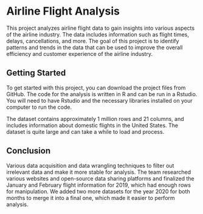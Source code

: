 # Airline Flight Analysis
This project analyzes airline flight data to gain insights into various aspects of the airline industry. The data includes information such as flight times, delays, cancellations, and more. The goal of this project is to identify patterns and trends in the data that can be used to improve the overall efficiency and customer experience of the airline industry.

## Getting Started
To get started with this project, you can download the project files from GitHub. The code for the analysis is written in R and can be run in a Rstudio. You will need to have Rstudio and the necessary libraries installed on your computer to run the code.

The dataset contains approximately 1 million rows and 21 columns, and includes information about domestic flights in the United States. The dataset is quite large and can take a while to load and process.

## Conclusion
Various data acquisition and data wrangling techniques to filter out irrelevant data and make it more stable for analysis. The team researched various websites and open-source data sharing platforms and finalized the January and February flight information for 2019, which had enough rows for manipulation. We added two more datasets for the year 2020 for both months to merge it into a final one, which made it easier to perform analysis.
